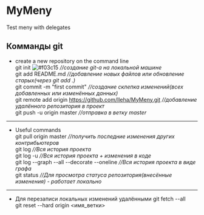 # MyMeny
Test meny with delegates
## Комманды git
* create a new repository on the command line  
    git init ![#f03c15](https://placehold.it/15/f03c15/000000?text=+) _//создание git-a на локальной машине_  
    git add README.md _//добавление новых файлов или обновление старых(через git add .)_  
    git commit -m "first commit" _//создание склепка изменений(всех добавленных или изменённых данных)_  
    git remote add origin https://github.com/Ileha/MyMeny.git _//добавление удалённого репозитория в проект_  
    git push -u origin master _//отправка в ветку master_  
* * *
* Useful commands  
    git pull origin master _//получить последние изменения других контрибьютеров_  
    git log _//Вся история проекта_  
    git log -u _//Вся история проекта + изменения в коде_  
    git log --graph --all --decorate --oneline _//Вся история проекта в виде графа_  
    git status _//Для просмотра статуса репозитория(внесённые изменения) - работает локально_  
* * *
* Для перезаписи локальных изменений удалёнными
    git fetch --all  
    git reset --hard origin <имя_ветки>  
